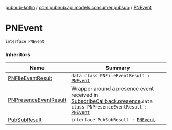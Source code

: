 [pubnub-kotlin](../index.md) / [com.pubnub.api.models.consumer.pubsub](index.md) / [PNEvent](./-p-n-event.md)

# PNEvent

`interface PNEvent`

### Inheritors

| Name | Summary |
|---|---|
| [PNFileEventResult](../com.pubnub.api.models.consumer.pubsub.files/-p-n-file-event-result/index.md) | `data class PNFileEventResult : `[`PNEvent`](./-p-n-event.md) |
| [PNPresenceEventResult](-p-n-presence-event-result/index.md) | Wrapper around a presence event received in [SubscribeCallback.presence](../com.pubnub.api.callbacks/-subscribe-callback/presence.md).`data class PNPresenceEventResult : `[`PNEvent`](./-p-n-event.md) |
| [PubSubResult](-pub-sub-result/index.md) | `interface PubSubResult : `[`PNEvent`](./-p-n-event.md) |
